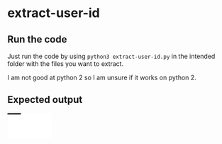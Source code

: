 # extract-user-id
## Run the code
Just run the code by using `python3 extract-user-id.py` in the intended folder with the files you want to extract.

I am not good at python 2 so I am unsure if it works on python 2.

## Expected output
<img src="/imgs/expected-output.png" width="100">